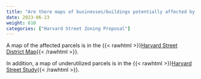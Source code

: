 ```yaml
---
title: "Are there maps of businesses/buildings potentially affected by the Harvard Street zoning proposal?"
date: 2023-06-23
weight: 610
categories: ["Harvard Street Zoning Proposal"]
---
```

A map of the affected parcels is in the {{< rawhtml >}}<a href="https://www.brooklinema.gov/DocumentCenter/View/44832/Harvard-St-District-Map" target="_new">Harvard Street District Map</a>{{< /rawhtml >}}.

In addition, a map of underutilized parcels is in the {{< rawhtml >}}<a href="https://www.brooklinema.gov/DocumentCenter/View/39910/Section-05-04-Lot-and-Development-Data-v4#page=13" target="_new">Harvard Street Study</a>{{< /rawhtml >}}.